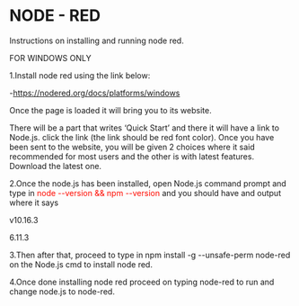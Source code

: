 # NODE - RED
Instructions on installing and running node red.

FOR WINDOWS ONLY

1.Install node red using the link below:

-https://nodered.org/docs/platforms/windows

Once the page is loaded it will bring you to its website.

There will be a part that writes ‘Quick Start’ and there it will have a link to Node.js.
click the link (the link should be red font color).
Once you have been sent to the website, you will be given 2 choices where it said recommended for most users and the other is with latest features. Download the latest one. 

2.Once the node.js has been installed, open Node.js command prompt and type in <font color="#fff5b1, $bg-yellow-light"> node --version && npm --version </font> and you should have and output where it says 

v10.16.3

6.11.3

3.Then after that, proceed to type in npm install -g --unsafe-perm node-red on the Node.js cmd to install node red.

4.Once done installing node red proceed on typing node-red to run and change node.js to node-red.
